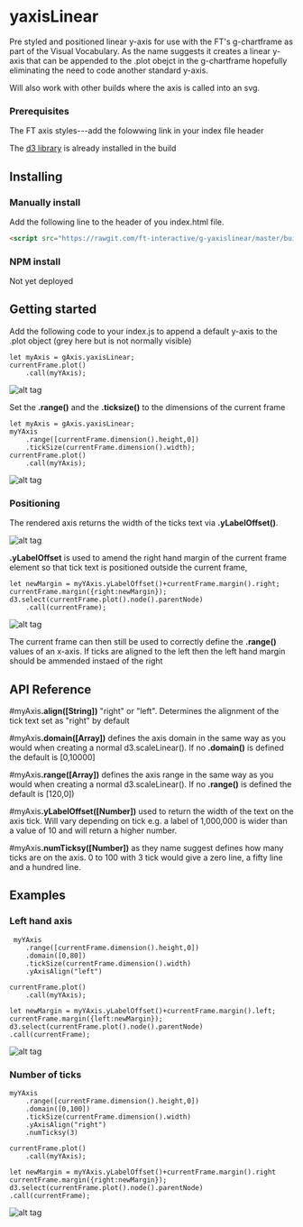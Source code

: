 # yaxisLinear

Pre styled and positioned linear y-axis for use with the FT's g-chartframe as part of the Visual Vocabulary. As the name suggests it creates a linear y-axis that can be appended to the .plot obejct in the g-chartframe hopefully eliminating the need to code another standard y-axis.

Will also work with other builds where the axis is called into an svg.



### Prerequisites
The FT axis styles---add the folowwing link in your index file header

The [d3 library](https://d3js.org/) is already installed in the build

## Installing
### Manually install

Add the following line to the header of you index.html file.

``` html
<script src="https://rawgit.com/ft-interactive/g-yaxislinear/master/build/g-yaxislinear.js"> </script>

```


### NPM install
Not yet deployed

## Getting started
Add the following code to your index.js to append a default y-axis to the .plot object (grey here but is not normally visible)

```
let myAxis = gAxis.yaxisLinear;
currentFrame.plot()
	.call(myYAxis);
```

![alt tag](https://github.com/ft-interactive/g-yaxislinear/blob/master/images/initialPlot.png)

Set the <b>.range()</b> and the <b>.ticksize()</b> to the dimensions of the current frame

```
let myAxis = gAxis.yaxisLinear;
myYAxis
    .range([currentFrame.dimension().height,0])
    .tickSize(currentFrame.dimension().width);
currentFrame.plot()
	.call(myYAxis);
```
![alt tag](https://github.com/ft-interactive/g-yaxislinear/blob/master/images/amendedPlot.png)


### Positioning
The rendered axis returns the width of the ticks text via <b>.yLabelOffset()</b>.

![alt tag](https://github.com/ft-interactive/g-yaxislinear/blob/master/images/yOffsetLabel.png)

<b>.yLabelOffset</b> is used to amend the right hand margin of the current frame element so that tick text is positioned outside the current frame,

```
let newMargin = myYAxis.yLabelOffset()+currentFrame.margin().right;
currentFrame.margin({right:newMargin});
d3.select(currentFrame.plot().node().parentNode)
	.call(currentFrame);
```

![alt tag](https://github.com/ft-interactive/g-yaxislinear/blob/master/images/newWidth.png)

The current frame can then still be used to correctly define the <b>.range()</b> values of an x-axis. If ticks are aligned to the left then the left hand margin should be ammended instaed of the right

## API Reference

#myAxis<b>.align([String])</b> "right" or "left". Determines the alignment of the tick text set as "right" by default

#myAxis<b>.domain([Array])</b> defines the axis domain in the same way as you would when creating a normal d3.scaleLinear(). If no <b>.domain()</b> is defined the default is [0,10000]

#myAxis<b>.range([Array])</b> defines the axis  range in the same way as you would when creating a normal d3.scaleLinear(). If no <b>.range()</b> is defined the default is [120,0])

#myAxis<b>.yLabelOffset([Number])</b> used to return the width of the text on the axis tick. Will vary depending on tick e.g. a label of 1,000,000 is wider than a value of 10 and will return a higher number.

#myAxis<b>.numTicksy([Number])</b> as they name suggest defines how many ticks are on the axis. 0 to 100 with 3 tick would give a zero line, a fifty line and a hundred line.

## Examples
### Left hand axis

```
 myYAxis
	.range([currentFrame.dimension().height,0])
	.domain([0,80])
	.tickSize(currentFrame.dimension().width)
	.yAxisAlign("left")

currentFrame.plot()
	.call(myYAxis);

let newMargin = myYAxis.yLabelOffset()+currentFrame.margin().left;
currentFrame.margin({left:newMargin});
d3.select(currentFrame.plot().node().parentNode)
.call(currentFrame);
```

![alt tag](https://github.com/ft-interactive/g-yaxislinear/blob/master/images/leftAligh.png)

### Number of ticks

```
myYAxis
	.range([currentFrame.dimension().height,0])
	.domain([0,100])
	.tickSize(currentFrame.dimension().width)
	.yAxisAlign("right")
	.numTicksy(3)

currentFrame.plot()
	.call(myYAxis);

let newMargin = myYAxis.yLabelOffset()+currentFrame.margin().right
currentFrame.margin({right:newMargin});
d3.select(currentFrame.plot().node().parentNode)
.call(currentFrame);
```

![alt tag](https://github.com/ft-interactive/g-yaxislinear/blob/master/images/numTicks.png)



